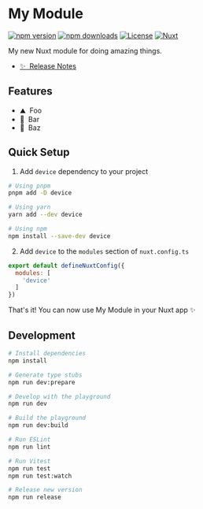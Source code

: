 <!--
Get your module up and running quickly.

Find and replace all on all files (CMD+SHIFT+F):
- Name: My Module
- Package name: device
- Description: My new Nuxt module
-->

# My Module

[![npm version][npm-version-src]][npm-version-href]
[![npm downloads][npm-downloads-src]][npm-downloads-href]
[![License][license-src]][license-href]
[![Nuxt][nuxt-src]][nuxt-href]

My new Nuxt module for doing amazing things.

- [✨ &nbsp;Release Notes](/CHANGELOG.md)
<!-- - [🏀 Online playground](https://stackblitz.com/github/your-org/device?file=playground%2Fapp.vue) -->
<!-- - [📖 &nbsp;Documentation](https://example.com) -->

## Features

<!-- Highlight some of the features your module provide here -->
- ⛰ &nbsp;Foo
- 🚠 &nbsp;Bar
- 🌲 &nbsp;Baz

## Quick Setup

1. Add `device` dependency to your project

```bash
# Using pnpm
pnpm add -D device

# Using yarn
yarn add --dev device

# Using npm
npm install --save-dev device
```

2. Add `device` to the `modules` section of `nuxt.config.ts`

```js
export default defineNuxtConfig({
  modules: [
    'device'
  ]
})
```

That's it! You can now use My Module in your Nuxt app ✨

## Development

```bash
# Install dependencies
npm install

# Generate type stubs
npm run dev:prepare

# Develop with the playground
npm run dev

# Build the playground
npm run dev:build

# Run ESLint
npm run lint

# Run Vitest
npm run test
npm run test:watch

# Release new version
npm run release
```

<!-- Badges -->
[npm-version-src]: https://img.shields.io/npm/v/device/latest.svg?style=flat&colorA=18181B&colorB=28CF8D
[npm-version-href]: https://npmjs.com/package/device

[npm-downloads-src]: https://img.shields.io/npm/dm/device.svg?style=flat&colorA=18181B&colorB=28CF8D
[npm-downloads-href]: https://npmjs.com/package/device

[license-src]: https://img.shields.io/npm/l/device.svg?style=flat&colorA=18181B&colorB=28CF8D
[license-href]: https://npmjs.com/package/device

[nuxt-src]: https://img.shields.io/badge/Nuxt-18181B?logo=nuxt.js
[nuxt-href]: https://nuxt.com
